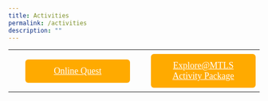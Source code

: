 ```yaml
---
title: Activities
permalink: /activities
description: ""
---
```

<head>
<style>
	.video-container {
  position: relative;
  width: 100%;
  overflow: hidden;
  padding-top: 56.25%; /* 16:9 Aspect Ratio */
}
.responsive-iframe {
  position: absolute;
  top: 0;
  left: 0;
  bottom: 0;
  right: 0;
  width: 100%;
  height: 100%;
  border: none;
}
.btntop {
    position: fixed;
    float: right;
    bottom: 20px;
    right: 80px;
    z-index: 99;
    boder: none;
    background-color: #3bb9ff;
    cursor: pointer;
    padding: 15px;
    boder-radius: 4px;
    color: #fff;
    font-weight: 600;
}
		.btn1,.btn2{
	    font-size: 18px;
    font-family: KaiTi;
    background-color: #fa0;
    padding: 13px 13px;
    border-radius: 6px;
    text-align: center;
    display: block;
    margin-left: 26px;
	}
	@media only screen and (max-width: 600px){ 
	.btn2{
   margin-left: -6px;
	  padding: 1px 8px;
	}
	}
	@media only screen and (max-width: 600px){ 
		.btn1{
   margin-left: -6px;
	  padding: 15%;
	}
	}
 .btn1:hover {
background-color: lightgrey;!important;
}
 .btn2:hover {
background-color: lightgrey;!important;
}
.content a {
margin-bottom:0rem;
text-decoration:none;
}
</style>
</head>
<body>
	<table>
  <tr>
    <td style="border: none;
  text-align: left;padding: 8px;width: 43%;"> <a href="/online-quest" class="btn1" style="color:#fff;">Online Quest</a> </td>
    <td style="border: none;
  text-align: left;padding: 8px;width: 43%;">
			<a href="https://www.unionbook.com.sg/blogs/news/mother-tongue-languages-symposium-mtls" target="_blank" class="btn2" style="color:#fff;">Explore@MTLS Activity Package </a>
		</td>
</tr>
</table>